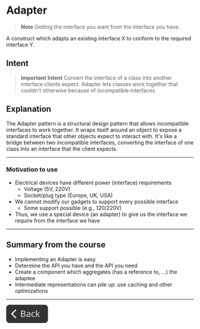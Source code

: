 # Adapter

> **Note**
> Getting the interface you want from the interface you have.

A construct which adapts an existing interface X to conform to the required interface Y.

## Intent

> **Important**
> **Intent**
> Convert the interface of a class into another interface clients expect. Adapter lets classes work together that couldn't otherwise because of incompatible interfaces.

## Explanation

The Adapter pattern is a structural design pattern that allows incompatible interfaces to work together. It wraps itself around an object to expose a standard interface that other objects expect to interact with. It's like a bridge between two incompatible interfaces, converting the interface of one class into an interface that the client expects.

---

### Motivation to use

- Electrical devices have different power (interface) requirements
  - Voltage (5V, 220V)
  - Socket/plug type (Europe, UK, USA)
- We cannot modify our gadgets to support every possible interface
  - Some support possible (e.g., 120/220V)
- Thus, we use a special device (an adapter) to give us the interface
we require from the interface we have

---

## Summary from the course

- Implementing an Adapter is easy
- Determine the API you have and the API you need
- Create a component which aggregates (has a reference to, …) the adaptee
- Intermediate representations can pile up: use caching and other optimizations

---

<!--Back Button-->
[<img src="../img/back.svg" style="width:8em;">](README.md)

